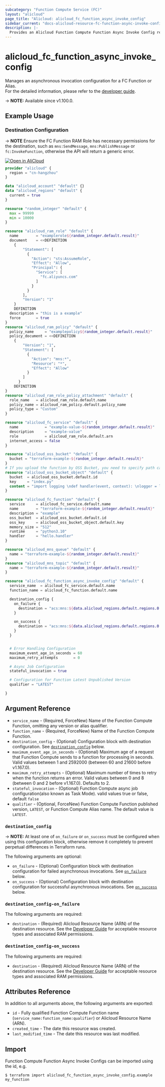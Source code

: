 ```yaml
---
subcategory: "Function Compute Service (FC)"
layout: "alicloud"
page_title: "Alicloud: alicloud_fc_function_async_invoke_config"
sidebar_current: "docs-alicloud-resource-fc-function-async-invoke-config"
description: |-
  Provides an Alicloud Function Compute Function Async Invoke Config resource. 
---
```


# alicloud_fc_function_async_invoke_config

Manages an asynchronous invocation configuration for a FC Function or Alias.  
 For the detailed information, please refer to the [developer guide](https://www.alibabacloud.com/help/en/fc/developer-reference/api-fc-open-2021-04-06-putfunctionasyncinvokeconfig).

-> **NOTE:** Available since v1.100.0.

## Example Usage

### Destination Configuration

-> **NOTE** Ensure the FC Function RAM Role has necessary permissions for the destination, such as `mns:SendMessage`, `mns:PublishMessage` or `fc:InvokeFunction`, otherwise the API will return a generic error.

<div style="display: block;margin-bottom: 40px;"><div class="oics-button" style="float: right;position: absolute;margin-bottom: 10px;">
  <a href="https://api.aliyun.com/terraform?resource=alicloud_fc_function_async_invoke_config&exampleId=c9b2eee5-8400-74ab-91c2-a98ed4b9ece56b26feec&activeTab=example&spm=docs.r.fc_function_async_invoke_config.0.c9b2eee584&intl_lang=EN_US" target="_blank">
    <img alt="Open in AliCloud" src="https://img.alicdn.com/imgextra/i1/O1CN01hjjqXv1uYUlY56FyX_!!6000000006049-55-tps-254-36.svg" style="max-height: 44px; max-width: 100%;">
  </a>
</div></div>

```terraform
provider "alicloud" {
  region = "cn-hangzhou"
}

data "alicloud_account" "default" {}
data "alicloud_regions" "default" {
  current = true
}

resource "random_integer" "default" {
  max = 99999
  min = 10000
}

resource "alicloud_ram_role" "default" {
  name        = "examplerole${random_integer.default.result}"
  document    = <<DEFINITION
	{
		"Statement": [
		  {
			"Action": "sts:AssumeRole",
			"Effect": "Allow",
			"Principal": {
			  "Service": [
				"fc.aliyuncs.com"
			  ]
			}
		  }
		],
		"Version": "1"
	}
	DEFINITION
  description = "this is a example"
  force       = true
}
resource "alicloud_ram_policy" "default" {
  policy_name     = "examplepolicy${random_integer.default.result}"
  policy_document = <<DEFINITION
	{
		"Version": "1",
		"Statement": [
		  {
			"Action": "mns:*",
			"Resource": "*",
			"Effect": "Allow"
		  }
		]
	  }
	DEFINITION
}
resource "alicloud_ram_role_policy_attachment" "default" {
  role_name   = alicloud_ram_role.default.name
  policy_name = alicloud_ram_policy.default.policy_name
  policy_type = "Custom"
}

resource "alicloud_fc_service" "default" {
  name            = "example-value-${random_integer.default.result}"
  description     = "example-value"
  role            = alicloud_ram_role.default.arn
  internet_access = false
}

resource "alicloud_oss_bucket" "default" {
  bucket = "terraform-example-${random_integer.default.result}"
}
# If you upload the function by OSS Bucket, you need to specify path can't upload by content.
resource "alicloud_oss_bucket_object" "default" {
  bucket  = alicloud_oss_bucket.default.id
  key     = "index.py"
  content = "import logging \ndef handler(event, context): \nlogger = logging.getLogger() \nlogger.info('hello world') \nreturn 'hello world'"
}

resource "alicloud_fc_function" "default" {
  service     = alicloud_fc_service.default.name
  name        = "terraform-example-${random_integer.default.result}"
  description = "example"
  oss_bucket  = alicloud_oss_bucket.default.id
  oss_key     = alicloud_oss_bucket_object.default.key
  memory_size = "512"
  runtime     = "python3.10"
  handler     = "hello.handler"
}

resource "alicloud_mns_queue" "default" {
  name = "terraform-example-${random_integer.default.result}"
}
resource "alicloud_mns_topic" "default" {
  name = "terraform-example-${random_integer.default.result}"
}

resource "alicloud_fc_function_async_invoke_config" "default" {
  service_name  = alicloud_fc_service.default.name
  function_name = alicloud_fc_function.default.name

  destination_config {
    on_failure {
      destination = "acs:mns:${data.alicloud_regions.default.regions.0.id}:${data.alicloud_account.default.id}:/queues/${alicloud_mns_queue.default.name}/messages"
    }

    on_success {
      destination = "acs:mns:${data.alicloud_regions.default.regions.0.id}:${data.alicloud_account.default.id}:/topics/${alicloud_mns_topic.default.name}/messages"
    }
  }


  # Error Handling Configuration
  maximum_event_age_in_seconds = 60
  maximum_retry_attempts       = 0

  # Async Job Configuration
  stateful_invocation = true

  # Configuration for Function Latest Unpublished Version
  qualifier = "LATEST"

}
```

## Argument Reference

* `service_name` - (Required, ForceNew) Name of the Function Compute Function, omitting any version or alias qualifier.
* `function_name` - (Required, ForceNew) Name of the Function Compute Function.
* `destination_config` - (Optional) Configuration block with destination configuration. See [`destination_config`](#destination_config) below.
* `maximum_event_age_in_seconds` - (Optional) Maximum age of a request that Function Compute sends to a function for processing in seconds. Valid values between 1 and 2592000 (between 60 and 21600 before v1.167.0).
* `maximum_retry_attempts` - (Optional) Maximum number of times to retry when the function returns an error. Valid values between 0 and 8 (between 0 and 2 before v1.167.0). Defaults to 2.
* `stateful_invocation` - (Optional) Function Compute async job configuration(also known as Task Mode). valid values true or false, default `false`
* `qualifier` - (Optional, ForceNew) Function Compute Function published version, `LATEST`, or Function Compute Alias name. The default value is `LATEST`.

### `destination_config`

-> **NOTE:** At least one of `on_failure` or `on_success` must be configured when using this configuration block, otherwise remove it completely to prevent perpetual differences in Terraform runs.

The following arguments are optional:

* `on_failure` - (Optional) Configuration block with destination configuration for failed asynchronous invocations. See [`on_failure`](#destination_config-on_failure) below.
* `on_success` - (Optional) Configuration block with destination configuration for successful asynchronous invocations. See [`on_success`](#destination_config-on_success) below.

### `destination_config-on_failure`

The following arguments are required:

* `destination` - (Required) Alicloud Resource Name (ARN) of the destination resource. See the [Developer Guide](https://www.alibabacloud.com/help/doc-detail/181866.htm) for acceptable resource types and associated RAM permissions.

### `destination_config-on_success`

The following arguments are required:

* `destination` - (Required) Alicloud Resource Name (ARN) of the destination resource. See the [Developer Guide](https://www.alibabacloud.com/help/doc-detail/181866.htm) for acceptable resource types and associated RAM permissions.

## Attributes Reference

In addition to all arguments above, the following arguments are exported:

* `id` - Fully qualified Function Compute Function name (`service_name:function_name:qualifier`) or Alicloud Resource Name (ARN).
* `created_time` - The date this resource was created.
* `last_modified_time` - The date this resource was last modified.

## Import

Function Compute Function Async Invoke Configs can be imported using the id, e.g.

```shell
$ terraform import alicloud_fc_function_async_invoke_config.example my_function
```
